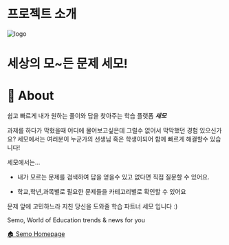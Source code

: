 # 프로젝트 소개


![logo](https://user-images.githubusercontent.com/91649767/174422725-0c00bd7d-4259-4c3d-93c8-8b960ebf98be.png)
 
세상의 모~든 문제 세모!
===============================

📰 About
========================

쉽고 빠르게 내가 원하는 풀이와 답을 찾아주는 학습 플랫폼 **_세모_**

과제를 하다가 막혔을때 어디에 물어보고싶은데 그럴수 없어서 막막했던 경험 있으신가요? 
세모에서는 여러분이 누군가의 선생님 혹은 학생이되어 함께 빠르게 해결할수 있습니다!

세모에서는...

* 내가 모르는 문제를 검색하여 답을 얻을수 있고 없다면 직접 질문할 수 있어요.

* 학교,학년,과목별로 필요한 문제들을 카테고리별로 확인할 수 있어요

문제 앞에 고민하느라 지친 당신을 도와줄 학습 파트너 세모 입니다 :)

Semo, World of Education trends & news for you

[🏠 Semo Homepage](https://www.semo.com/)
